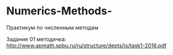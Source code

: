 # Numerics-Methods-
Практикум по численным методам

Задание 01 методичка:
http://www.apmath.spbu.ru/ru/structure/depts/is/task1-2016.pdf

